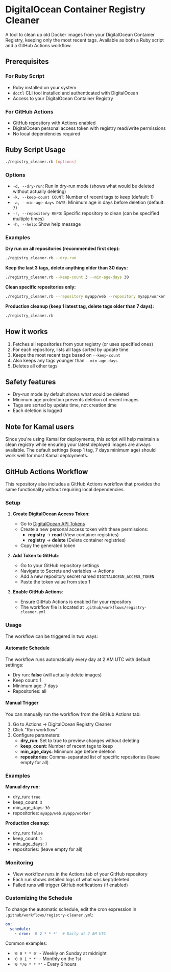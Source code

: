 # DigitalOcean Container Registry Cleaner

A tool to clean up old Docker images from your DigitalOcean Container Registry, keeping only the most recent tags. Available as both a Ruby script and a GitHub Actions workflow.

## Prerequisites

### For Ruby Script
- Ruby installed on your system
- `doctl` CLI tool installed and authenticated with DigitalOcean
- Access to your DigitalOcean Container Registry

### For GitHub Actions
- GitHub repository with Actions enabled  
- DigitalOcean personal access token with registry read/write permissions
- No local dependencies required

## Ruby Script Usage

```bash
./registry_cleaner.rb [options]
```

### Options

- `-d, --dry-run`: Run in dry-run mode (shows what would be deleted without actually deleting)
- `-k, --keep-count COUNT`: Number of recent tags to keep (default: 1)
- `-a, --min-age-days DAYS`: Minimum age in days before deletion (default: 7)
- `-r, --repository REPO`: Specific repository to clean (can be specified multiple times)
- `-h, --help`: Show help message

### Examples

**Dry run on all repositories (recommended first step):**
```bash
./registry_cleaner.rb --dry-run
```

**Keep the last 3 tags, delete anything older than 30 days:**
```bash
./registry_cleaner.rb --keep-count 3 --min-age-days 30
```

**Clean specific repositories only:**
```bash
./registry_cleaner.rb --repository myapp/web --repository myapp/worker
```

**Production cleanup (keep 1 latest tag, delete tags older than 7 days):**
```bash
./registry_cleaner.rb
```

## How it works

1. Fetches all repositories from your registry (or uses specified ones)
2. For each repository, lists all tags sorted by update time
3. Keeps the most recent tags based on `--keep-count`
4. Also keeps any tags younger than `--min-age-days`
5. Deletes all other tags

## Safety features

- Dry-run mode by default shows what would be deleted
- Minimum age protection prevents deletion of recent images
- Tags are sorted by update time, not creation time
- Each deletion is logged

## Note for Kamal users

Since you're using Kamal for deployments, this script will help maintain a clean registry while ensuring your latest deployed images are always available. The default settings (keep 1 tag, 7 days minimum age) should work well for most Kamal deployments.

## GitHub Actions Workflow

This repository also includes a GitHub Actions workflow that provides the same functionality without requiring local dependencies.

### Setup

1. **Create DigitalOcean Access Token**:
   - Go to [DigitalOcean API Tokens](https://cloud.digitalocean.com/account/api/tokens/new)
   - Create a new personal access token with these permissions:
     - **registry** → **read** (View container registries)
     - **registry** → **delete** (Delete container registries)
   - Copy the generated token

2. **Add Token to GitHub**: 
   - Go to your GitHub repository settings
   - Navigate to Secrets and variables → Actions
   - Add a new repository secret named `DIGITALOCEAN_ACCESS_TOKEN`
   - Paste the token value from step 1

3. **Enable GitHub Actions**: 
   - Ensure GitHub Actions is enabled for your repository
   - The workflow file is located at `.github/workflows/registry-cleaner.yml`

### Usage

The workflow can be triggered in two ways:

#### Automatic Schedule
The workflow runs automatically every day at 2 AM UTC with default settings:
- Dry run: **false** (will actually delete images)
- Keep count: 1
- Minimum age: 7 days
- Repositories: all

#### Manual Trigger
You can manually run the workflow from the GitHub Actions tab:

1. Go to Actions → DigitalOcean Registry Cleaner
2. Click "Run workflow"
3. Configure parameters:
   - **dry_run**: Set to true to preview changes without deleting
   - **keep_count**: Number of recent tags to keep
   - **min_age_days**: Minimum age before deletion
   - **repositories**: Comma-separated list of specific repositories (leave empty for all)

### Examples

**Manual dry run:**
- dry_run: `true`
- keep_count: `3`
- min_age_days: `30`
- repositories: `myapp/web,myapp/worker`

**Production cleanup:**
- dry_run: `false`
- keep_count: `1`
- min_age_days: `7`
- repositories: (leave empty for all)

### Monitoring

- View workflow runs in the Actions tab of your GitHub repository
- Each run shows detailed logs of what was kept/deleted
- Failed runs will trigger GitHub notifications (if enabled)

### Customizing the Schedule

To change the automatic schedule, edit the cron expression in `.github/workflows/registry-cleaner.yml`:

```yaml
on:
  schedule:
    - cron: '0 2 * * *'  # Daily at 2 AM UTC
```

Common examples:
- `'0 0 * * 0'` - Weekly on Sunday at midnight
- `'0 0 1 * *'` - Monthly on the 1st
- `'0 */6 * * *'` - Every 6 hours